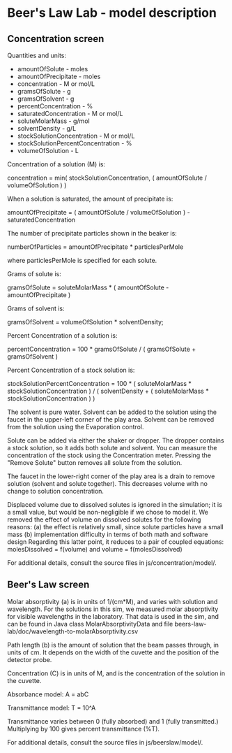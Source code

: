 # Beer's Law Lab - model description

## Concentration screen

Quantities and units:

* amountOfSolute - moles
* amountOfPrecipitate - moles
* concentration - M or mol/L
* gramsOfSolute - g
* gramsOfSolvent - g
* percentConcentration - %
* saturatedConcentration - M or mol/L
* soluteMolarMass - g/mol
* solventDensity - g/L
* stockSolutionConcentration - M or mol/L
* stockSolutionPercentConcentration - %
* volumeOfSolution - L

Concentration of a solution (M) is:

   concentration = min( stockSolutionConcentration, ( amountOfSolute / volumeOfSolution ) )

When a solution is saturated, the amount of precipitate is:

   amountOfPrecipitate = ( amountOfSolute / volumeOfSolution ) - saturatedConcentration

The number of precipitate particles shown in the beaker is:

   numberOfParticles = amountOfPrecipitate * particlesPerMole

where particlesPerMole is specified for each solute.

Grams of solute is:

  gramsOfSolute = soluteMolarMass * ( amountOfSolute - amountOfPrecipitate )

Grams of solvent is:

  gramsOfSolvent = volumeOfSolution * solventDensity;

Percent Concentration of a solution is:

  percentConcentration = 100 * gramsOfSolute / ( gramsOfSolute + gramsOfSolvent )

Percent Concentration of a stock solution is:

  stockSolutionPercentConcentration = 100 * ( soluteMolarMass * stockSolutionConcentration ) / ( solventDensity + ( soluteMolarMass * stockSolutionConcentration ) )

The solvent is pure water. Solvent can be added to the solution using the faucet in
the upper-left corner of the play area.  Solvent can be removed from the solution using
the Evaporation control.

Solute can be added via either the shaker or dropper. The dropper contains a stock solution,
so it adds both solute and solvent. You can measure the concentration of the stock using
the Concentration meter.  Pressing the "Remove Solute" button removes all solute from
the solution.

The faucet in the lower-right corner of the play area is a drain to remove solution
(solvent and solute together). This decreases volume with no change to solution concentration.

Displaced volume due to dissolved solutes is ignored in the simulation; it is a small value,
but would be non-negligible if we chose to model it. We removed the effect of volume on dissolved
solutes for the following reasons:
(a) the effect is relatively small, since solute particles have a small mass
(b) implementation difficulty in terms of both math and software design
Regarding this latter point, it reduces to a pair of coupled equations:
molesDissolved = f(volume) and volume = f(molesDissolved)

For additional details, consult the source files in js/concentration/model/.

## Beer's Law screen

Molar absorptivity (a) is in units of 1/(cm*M), and varies with solution and wavelength.
For the solutions in this sim, we measured molar absorptivity for visible wavelengths in the laboratory.
That data is used in the sim, and can be found in Java class MolarAbsorptivityData and
file beers-law-lab/doc/wavelength-to-molarAbsorptivity.csv

Path length (b) is the amount of solution that the beam passes through, in units of cm.
It depends on the width of the cuvette and the position of the detector probe.

Concentration (C) is in units of M, and is the concentration of the solution in the cuvette.

Absorbance model: A = abC

Transmittance model: T = 10^A

Transmittance varies between 0 (fully absorbed) and 1 (fully transmitted.)
Multiplying by 100 gives percent transmittance (%T).

For additional details, consult the source files in js/beerslaw/model/.